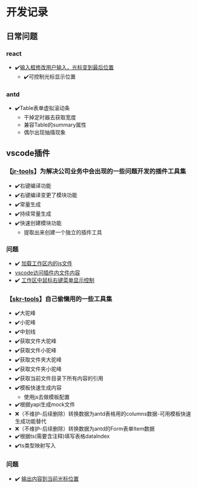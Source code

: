 <!--
 * @Author: kangrun.shao kangrun.shao@ly.com
 * @Date: 2023-01-18
 * @LastEditors: kangrun.shao kangrun.shao@ly.com
 * @LastEditTime: 2023-01-19
 * @Description: 
-->
# 开发记录

## 日常问题
### react

- ✔️[输入框修改用户输入，光标变到最后位置](https://github.com/shaokr/development-record/issues/4)
	- ✔️可控制光标显示位置
### antd
- ✔️Table表单虚拟滚动条
	- 干掉定时器去获取宽度
	- 兼容Table的summary属性
	- 偶尔出现抽搐现象

## vscode插件
### 【[jr-tools](https://marketplace.visualstudio.com/items?itemName=jr-tools.jr-tools)】为解决公司业务中会出现的一些问题开发的插件工具集

- ✔️右键编译功能
- ✔️右键编译变更了模块功能
- ✔️常量生成
- ✔️持续常量生成
- ✔️快速创建模块功能
	- 提取出来创建一个独立的插件工具

### 问题
- ✔️ [加载工作区内的js文件](https://github.com/shaokr/development-record/issues/1) 
- [vscode访问插件内文件内容](https://github.com/shaokr/development-record/issues/2)
- ✔️ [工作区中鼠标右键菜单显示控制]()

### 【[skr-tools](https://marketplace.visualstudio.com/items?itemName=shaokr.skr-tools)】自己偷懒用的一些工具集

- ✔️大驼峰
- ✔️小驼峰
- ✔️中划线
- ✔️获取文件大驼峰
- ✔️获取文件小驼峰
- ✔️获取文件夹大驼峰
- ✔️获取文件夹小驼峰
- ✔️获取当前文件目录下所有内容的引用
- ✔️模板快速生成内容
	- 使用js去做模板配置
- ✔️根据yapi生成mock文件
- ❌（不维护-后续删除）转换数据为antd表格用的columns数据-可用模板快速生成功能替代
- ❌（不维护-后续删除）转换数据为antd的Form表单Item数据
- ✔️根据ts(需要含注释)填写表格dataIndex
- ✔️ts类型映射写入

### 问题
- ✔️ [输出内容到当前光标位置](https://github.com/shaokr/development-record/issues/3)
